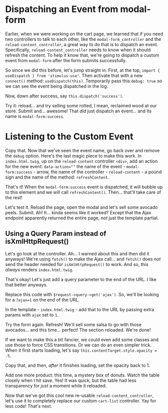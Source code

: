 # Dispatching an Event from modal-form

Earlier, when we were working on the cart page, we learned that if you need two
controllers to talk to each other, like the `modal-form_controller` and the
`reload-content_controller`, a great way to do that is to dispatch an event.
Specifically, `reload-content_controller` needs to know when it should refresh the
content. To help it know that, we're going to dispatch a custom event from
`modal-form` after the form submits successfully.

So since we did this before, let's jump straight in. First, at the top,
`import { useDispatch } from 'stimulus-use'`. Then activate that with a new
`connect()` method: `useDispatch(this)`. Temporarily pass this
`debug: true` so we can see the event being dispatched in the log.

Now, down after success, say `this.dispatch('success')`.

Try it: reload... and try selling some rotted, I mean, reclaimed wood at our store.
Submit and... awesome! That *did* just dispatch an event... and its name is
`modal-form:success`.

# Listening to the Custom Event

Copy that. Now that we've seen the event name, go back over and remove the `debug`
option. Here's the last magic piece to make this work. In `index.html.twig`, up on
the `reload-content` controller `<div>`, add an action for the new event:
`data-action=""` the name of the event - `modal-form:success` - arrow, the name of
the controller - `reload-content` - a pound sign and the name of the method:
`refreshContent`.

That's it! When the `modal-form:success` event is dispatched, it will bubble up to
this element and we will call `refreshContent()`. Then... that'll take care of
the rest!

Let's test it. Reload the page, open the modal and let's sell some avocado peels.
Submit. Ah! It... kinda seems like it worked? Except that the Ajax endpoint apparently
returned the entire page, *not* just the template partial.

## Using a Query Param instead of isXmlHttpRequest()

Let's go look at the controller. Ah... I warned about this and then did it anyways!
We're using `fetch()` to make the Ajax call... and `fetch()` does *not* send the
header needed for `isXmlHttpRequest()` to work. And so, this *always* renders
`index.html.twig`.

That's okay! Let's just add a query parameter to the end of the URL. I like that
better anyways.

Replace this code with `$request->query->get('ajax')`. So, we'll be looking for a
`?ajax=1` on the end of the URL.

In the template - `index.html.twig` - add that to the URL by passing extra params
with `ajax` set to `1`.

Try the form again. Refresh! We'll sell some salsa to go with those avocados... and
this time... perfect! The section reloaded. We're done!

If we want to make this a bit fancier, we could even add some classes and use those
to force CSS transitions. Or we can do an even simpler trick. When it first starts
loading, let's say `this.contentTarget.style.opacity = .5`.

Copy that, and then, *after* it finishes loading, set the opacity back to 1.

Add one more product: this time, a mystery box of donuts. Watch the table closely
when I hit save. Yes! It was quick, but the table had less transparency for *just*
a moment while it reloaded.

Now that we've got this cool new re-usable `reload-content_controller`, let's use
it to completely replace our custom `cart-list` controller. Yay for less code!
That's next.
